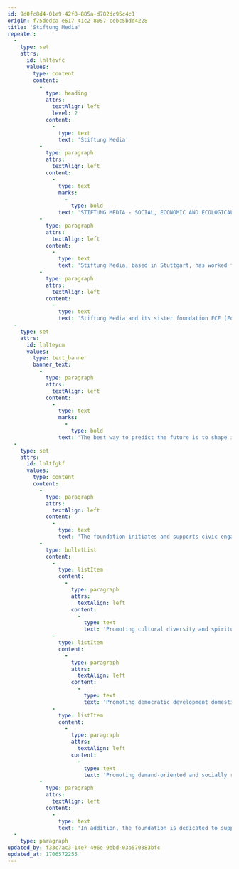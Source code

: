 ```yaml
---
id: 9d0fc8d4-01e9-42f8-885a-d782dc95c4c1
origin: f75dedca-e617-41c2-8057-cebc5bdd4228
title: 'Stiftung Media'
repeater:
  -
    type: set
    attrs:
      id: lnltevfc
      values:
        type: content
        content:
          -
            type: heading
            attrs:
              textAlign: left
              level: 2
            content:
              -
                type: text
                text: 'Stiftung Media'
          -
            type: paragraph
            attrs:
              textAlign: left
            content:
              -
                type: text
                marks:
                  -
                    type: bold
                text: 'STIFTUNG MEDIA - SOCIAL, ECONOMIC AND ECOLOGICAL RENEWAL'
          -
            type: paragraph
            attrs:
              textAlign: left
            content:
              -
                type: text
                text: 'Stiftung Media, based in Stuttgart, has worked for many years to improve the social, economic, and ecological situation. It is closely associated with the works of the artist Joseph Beuys and his idea of the “social sculpture“ that he developed in the 1970s and put into practice in several projects.'
          -
            type: paragraph
            attrs:
              textAlign: left
            content:
              -
                type: text
                text: 'Stiftung Media and its sister foundation FCE (Foundation for Culture and Ecology), based in Transylvania, Romania, are working on new basic approaches to social design based on the idea that humans are responsible for themselves and are free. Furthermore, the FCE accepts the responsibility to restore and preserve a healthy and natural basis for life.'
  -
    type: set
    attrs:
      id: lnlteycm
      values:
        type: text_banner
        banner_text:
          -
            type: paragraph
            attrs:
              textAlign: left
            content:
              -
                type: text
                marks:
                  -
                    type: bold
                text: 'The best way to predict the future is to shape it yourself.'
  -
    type: set
    attrs:
      id: lnltfgkf
      values:
        type: content
        content:
          -
            type: paragraph
            attrs:
              textAlign: left
            content:
              -
                type: text
                text: 'The foundation initiates and supports civic engagement and sustainability projects domestically and internationally in the following fields.'
          -
            type: bulletList
            content:
              -
                type: listItem
                content:
                  -
                    type: paragraph
                    attrs:
                      textAlign: left
                    content:
                      -
                        type: text
                        text: 'Promoting cultural diversity and spiritual freedom.'
              -
                type: listItem
                content:
                  -
                    type: paragraph
                    attrs:
                      textAlign: left
                    content:
                      -
                        type: text
                        text: 'Promoting democratic development domestically and internationally as well as the systematic safeguarding of human rights.'
              -
                type: listItem
                content:
                  -
                    type: paragraph
                    attrs:
                      textAlign: left
                    content:
                      -
                        type: text
                        text: 'Promoting demand-oriented and socially responsible economic systems while complying with ecological principles.'
          -
            type: paragraph
            attrs:
              textAlign: left
            content:
              -
                type: text
                text: 'In addition, the foundation is dedicated to support understanding and communication between different people and cultures, especially with and within (Eastern) Europe. Special effort is dedicated to bolster the independence and resourcefulness of the local population through material and spiritual support. Projects in ecological farming are especially prioritized.'
  -
    type: paragraph
updated_by: f33c7ac3-14e7-496e-9ebd-03b570383bfc
updated_at: 1706572255
---
```

